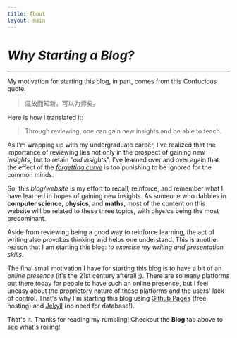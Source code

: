```yaml
---
title: About
layout: main
---
```

<!--- Date: Feb 8, 2025 --->

# _Why Starting a Blog?_
---
My motivation for starting this blog, in part, comes from this Confucious quote:  
> 温故而知新，可以为师矣。

Here is how I translated it:
> Through reviewing, one can gain new insights and be able to teach.

As I'm wrapping up with my undergraduate career, I've realized that the importance of reviewing lies not only in the prospect of gaining _new insights_, but to retain "_old insights_". I've learned over and over again that the effect of the _[forgetting curve](https://en.wikipedia.org/wiki/Forgetting_curve "Forgetting Curve")_ is too punishing to be ignored for the common minds.

So, this _blog/website_ is my effort to recall, reinforce, and remember what I have learned in hopes of gaining new insights. As someone who dabbles in **computer science**, **physics**, and **maths**, most of the content on this website will be related to these three topics, with physics being the most predominant.

Aside from reviewing being a good way to reinforce learning, the act of writing also provokes thinking and helps one understand. This is another reason that I am starting this blog: _to exercise my writing and presentation skills_.

The final small motivation I have for starting this blog is to have a bit of an _online presence_ (it's the 21st century afterall ;). There are so many platforms out there today for people to have such an online presence, but I feel uneasy about the proprietory nature of these platforms and the users' lack of control. That's why I'm starting this blog using [Github Pages](https://pages.github.com/) (free hosting) and [Jekyll](https://jekyllrb.com/) (no need for database!). 


That's it. Thanks for reading my rumbling! Checkout the **Blog** tab above to see what's rolling!

